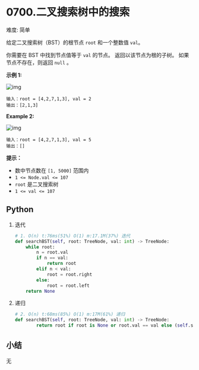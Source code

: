 # 0700.二叉搜索树中的搜索

难度: 简单

给定二叉搜索树（BST）的根节点 `root` 和一个整数值 `val`。

你需要在 BST 中找到节点值等于 `val` 的节点。 返回以该节点为根的子树。 如果节点不存在，则返回 `null` 。

 

**示例 1:**

![img](https://assets.leetcode.com/uploads/2021/01/12/tree1.jpg)

```
输入：root = [4,2,7,1,3], val = 2
输出：[2,1,3]
```

**Example 2:**

![img](https://assets.leetcode.com/uploads/2021/01/12/tree2.jpg)

```
输入：root = [4,2,7,1,3], val = 5
输出：[]
```

 

**提示：**

- 数中节点数在 `[1, 5000]` 范围内
- `1 <= Node.val <= 107`
- `root` 是二叉搜索树
- `1 <= val <= 107`

## Python

1. 迭代

   ```python
   # 1. O(n) t:76ms(51%) O(1) m:17.1M(37%) 迭代
   def searchBST(self, root: TreeNode, val: int) -> TreeNode:
       while root:
           n = root.val
           if n == val:
               return root
           elif n < val:
               root = root.right
           else:
               root = root.left
       return None
   ```

2. 递归

   ```python
   # 2. O(n) t:68ms(85%) O(1) m:17M(61%) 递归
   def searchBST(self, root: TreeNode, val: int) -> TreeNode:
           return root if root is None or root.val == val else (self.searchBST(root.left, val) if root.val > val else self.searchBST(root.right, val))
   
   ```

## 小结

无